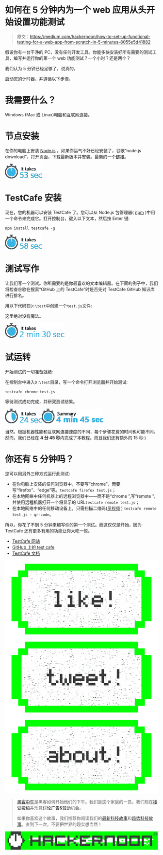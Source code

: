 # 如何在 5 分钟内为一个 web 应用从头开始设置功能测试

> 原文：<https://medium.com/hackernoon/how-to-set-up-functional-testing-for-a-web-app-from-scratch-in-5-minutes-8055e5d41882>

假设你有一台干净的 PC，没有任何开发工具。你能多快安装好所有需要的测试工具，编写并运行你的第一个 web 功能测试？一个小时？还是两个？

我们认为 5 分钟已经足够了。说真的。

启动您的计时器，并遵循以下步骤。

# 我需要什么？

Windows (Mac 或 Linux)电脑和互联网连接。

# 节点安装

在你的电脑上安装 [Node.js](https://hackernoon.com/tagged/nodejs) 。如果你运气不好已经安装了，谷歌“node.js download”，打开页面，下载最新版本并安装。最懒的一个[链接](https://nodejs.org/en/download/)。

![](img/a99c4fe4df678d62df531f7f34bda7d7.png)

# TestCafe 安装

现在，您的机器可以安装 TestCafe 了。您可以从 Node.js 包管理器( [npm](https://www.npmjs.com/) )中用一个命令来完成它。打开控制台，键入以下文本，然后按 Enter 键:

```
npm install testcafe -g
```

![](img/c7d97168ae4a0ae0dec1509bee4d2c56.png)

# 测试写作

让我们写一个测试。你所需要的是你最喜欢的文本编辑器。在下面的例子中，我们将检查谷歌在搜索“GitHub 上的 TestCafe”时是否先对 TestCafe GitHub 知识库进行排名。

用以下代码在`D:\test`中创建一个`test.js`文件:

这里绝对没有魔法。

![](img/169cdb2099476cb4efdde3e2a44b935e.png)

# 试运转

开始测试的一切准备就绪:

在控制台中进入`D:\test`目录，写一个命令打开浏览器并开始测试:

```
testcafe chrome test.js
```

等待测试成功完成，并研究测试结果。

![](img/20c8f388e370bcb1360e0d52aaf71cd1.png)![](img/62fe4902288b5711d5ba3c89751b9e4d.png)

当然，根据机器性能和互联网连接速度的不同，每个步骤花费的时间也可能不同。
然而，我们已经在 **4 分 45 秒**内完成了本教程。而且我们还有额外的 15 秒:)

# 你还有 5 分钟吗？

您可以用另外三种方式运行此测试:

*   在你电脑上安装的任何浏览器中，不要写“chrome”，而要写“firefox”、“edge”等。`testcafe firefox test.js`；
*   在本地网络中任何机器上的远程浏览器中——而不是“chrome ”,写“remote ”,并使用远程机器打开一个将显示的 URL`testcafe remote test.js`；
*   在本地网络中的任何移动设备上，只需扫描二维码([见视频](https://twitter.com/DXTestCafe/status/804368394569052160) ) `testcafe remote test.js — qr-code`。

所以，你花了不到 5 分钟来编写你的第一个测试。而这仅仅是开始，因为 TestCafe 还有更多有用的功能让你大吃一惊。

*   [TestCafe 网站](https://devexpress.github.io/testcafe/)
*   [GitHub 上的 test cafe](https://github.com/DevExpress/testcafe)
*   [TestCafe 文档](https://devexpress.github.io/testcafe/documentation/getting-started/)

[![](img/50ef4044ecd4e250b5d50f368b775d38.png)](http://bit.ly/HackernoonFB)[![](img/979d9a46439d5aebbdcdca574e21dc81.png)](https://goo.gl/k7XYbx)[![](img/2930ba6bd2c12218fdbbf7e02c8746ff.png)](https://goo.gl/4ofytp)

> [黑客中午](http://bit.ly/Hackernoon)是黑客如何开始他们的下午。我们是这个家庭的一员。我们现在[接受投稿](http://bit.ly/hackernoonsubmission)并乐意[讨论广告&赞助](mailto:partners@amipublications.com)机会。
> 
> 如果你喜欢这个故事，我们推荐你阅读我们的[最新科技故事](http://bit.ly/hackernoonlatestt)和[趋势科技故事](https://hackernoon.com/trending)。直到下一次，不要把世界的现实想当然！

![](img/be0ca55ba73a573dce11effb2ee80d56.png)